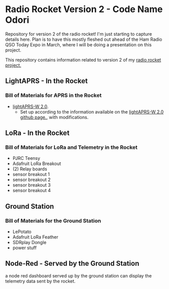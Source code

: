 # Radio Rocket Version 2 - Code Name Odori
Repository for version 2 of the radio rocket!
I'm just starting to capture details here.  Plan is to have this mostly fleshed out ahead of the Ham Radio QSO Today Expo in March, where I will be doing a presentation on this project.

This repository contains information related to version 2 of my [radio rocket project.](https://n3vem.com/rocket)

## LightAPRS - In the Rocket
### Bill of Materials for APRS in the Rocket
* [lightAPRS-W 2.0](https://www.qrp-labs.com/lightaprsw2.html).
  * Set up according to the information available on the [lightAPRS-W 2.0 github page.](https://github.com/lightaprs/LightAPRS-W-2.0), with modifications.

## LoRa - In the Rocket
### Bill of Materials for LoRa and Telemetry in the Rocket
* PJRC Teensy
* Adafruit LoRa Breakout
* (2) Relay boards
* sensor breakout 1
* sensor breakout 2
* sensor breakout 3
* sensor breakout 4

## Ground Station
### Bill of Materials for the Ground Station
* LePotato
* Adafruit LoRa Feather
* SDRplay Dongle
* power stuff

## Node-Red - Served by the Ground Station
a node red dashboard served up by the ground station can display the telemetry data sent by the rocket.  


